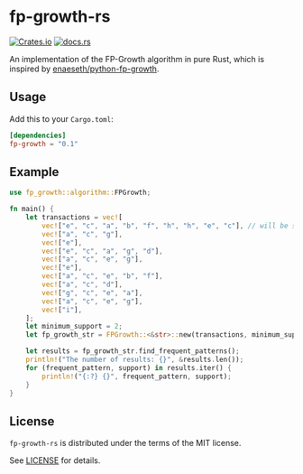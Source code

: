 # fp-growth-rs

[![Crates.io](https://img.shields.io/crates/v/fp-growth)](https://crates.io/crates/fp-growth)
[![docs.rs](https://img.shields.io/docsrs/fp-growth)](https://docs.rs/fp-growth)

An implementation of the FP-Growth algorithm in pure Rust, which is inspired by [enaeseth/python-fp-growth](https://github.com/enaeseth/python-fp-growth).

## Usage

Add this to your `Cargo.toml`:

```toml
[dependencies]
fp-growth = "0.1"
```

## Example

```rust
use fp_growth::algorithm::FPGrowth;

fn main() {
    let transactions = vec![
        vec!["e", "c", "a", "b", "f", "h", "h", "e", "c"], // will be sorted and deduplicated
        vec!["a", "c", "g"],
        vec!["e"],
        vec!["e", "c", "a", "g", "d"],
        vec!["a", "c", "e", "g"],
        vec!["e"],
        vec!["a", "c", "e", "b", "f"],
        vec!["a", "c", "d"],
        vec!["g", "c", "e", "a"],
        vec!["a", "c", "e", "g"],
        vec!["i"],
    ];
    let minimum_support = 2;
    let fp_growth_str = FPGrowth::<&str>::new(transactions, minimum_support);

    let results = fp_growth_str.find_frequent_patterns();
    println!("The number of results: {}", &results.len());
    for (frequent_pattern, support) in results.iter() {
        println!("{:?} {}", frequent_pattern, support);
    }
}
```

## License

`fp-growth-rs` is distributed under the terms of the MIT license.

See [LICENSE](LICENSE) for details.